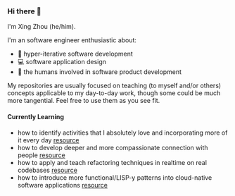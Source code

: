 ### Hi there 👋

I'm Xing Zhou (he/him).

I'm an software engineer enthusiastic about:
- 🔄 hyper-iterative software development
- 💻 software application design
- 🫶 the humans involved in software product development

My repositories are usually focused on teaching (to myself and/or others) concepts applicable to my day-to-day work, though some could be much more tangential. Feel free to use them as you see fit.

#### Currently Learning
- how to identify activities that I absolutely love and incorporating more of it every day [resource](https://loveandwork.org/)
- how to develop deeper and more compassionate connection with people [resource](https://www.cnvc.org/)
- how to apply and teach refactoring techniques in realtime on real codebases [resource](https://refactoring.com/)
- how to introduce more functional/LISP-y patterns into cloud-native software applications [resource](https://clojure.org/)
